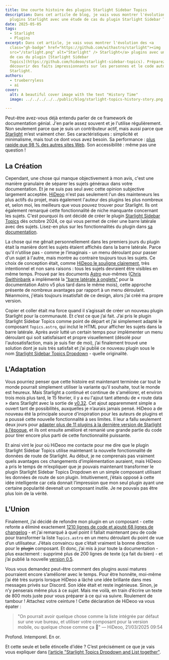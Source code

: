 ```yaml
---
title: Une courte histoire des plugins Starlight Sidebar Topics
description: Dans cet article de blog, je vais vous montrer l'évolution des
  plugins Starlight avec une étude de cas du plugin Starlight Sidebar Topics.
date: 2025-05-05
tags:
  - Starlight
  - Plugins
excerpt: Dans cet article, je vais vous montrer l'évolution des <a
  class="gh-badge" href="https://github.com/withastro/starlight"><img
  src="/starlight.png" alt="Starlight" /> Starlight</a> plugins avec une étude
  de cas du plugin [Starlight Sidebar
  Topics](https://github.com/hideoo/starlight-sidebar-topics). Préparez-vous à
  découvrir des faits impressionnants sur les personnes et le code autour de
  Starlight.
authors:
  - trueberryless
  - ai
cover:
  alt: A beautiful cover image with the text "History Time"
  image: ../../../../../public/blog/starlight-topics-history-story.png

---
```


Peut-être avez-vous déjà entendu parler de ce framework de documentation génial. J'en parle assez souvent et je l'utilise régulièrement. Non seulement parce que je suis un contributeur actif, mais aussi parce que [Starlight](https://starlight.astro.build) m’est vraiment cher. Ses caractéristiques : simplicité et minimalisme, mais tout ce dont vous avez besoin. Sa performance : [plus rapide que 98 % des autres sites Web](https://www.websitecarbon.com/website/starlight-astro-build-getting-started/). Son accessibilité : même pas une question !

## La Création

Cependant, une chose qui manque objectivement à mon avis, c'est une manière granulaire de séparer les sujets généraux dans votre documentation. Et je ne suis pas seul avec cette opinion subjective largement acceptée. [HiDeoo](https://github.com/HiDeoo) n'est pas seulement l'un des mainteneurs les plus actifs du projet, mais également l'auteur des plugins les plus nombreux et, selon moi, les meilleurs que vous pouvez trouver pour Starlight. Ils ont également remarqué cette fonctionnalité de niche manquante concernant les sujets. C'est pourquoi ils ont décidé de créer le plugin [Starlight Sidebar Topics](https://github.com/hideoo/starlight-sidebar-topics) dès octobre 2024, ce qui vous permet de créer une barre latérale avec des sujets. Lisez-en plus sur les fonctionnalités du plugin dans [sa documentation](https://starlight-sidebar-topics.trueberryless.org/).

La chose qui me gênait personnellement dans les premiers jours du plugin était la manière dont les sujets étaient affichés dans la barre latérale. Parce qu'il n’utilise pas - comme je l’imaginais - un menu déroulant pour passer d'un sujet à l'autre, mais montre au contraire toujours tous les sujets. Ce choix de conception était, comme [HiDeoo le souligne clairement](https://github.com/HiDeoo/starlight-sidebar-topics/issues/2#issuecomment-2410196392), très intentionnel et non sans raisons : tous les sujets devraient être visibles en même temps. Prouvé par les documents [Astro](https://github.com/withastro) eux-mêmes ([Chris Swithinbank](https://github.com/delucis) a implémenté la ["barre latérale à onglets"](https://github.com/withastro/docs/pull/9890) pour la documentation Astro v5 plus tard dans le même mois), cette approche présente de nombreux avantages par rapport à un menu déroulant. Néanmoins, j'étais toujours insatisfait de ce design, alors j’ai créé ma propre version.

Copier et coller était ma force quand il s’agissait de créer un nouveau plugin Starlight pour la communauté. Et c’est ce que j’ai fait. J’ai pris le plugin Starlight Sidebar Topics comme point de départ et j’ai simplement adapté le composant `Topics.astro`, qui inclut le HTML pour afficher les sujets dans la barre latérale. Après avoir lutté un certain temps pour implémenter un menu déroulant qui soit satisfaisant et propre visuellement (désolé pour l'autosatisfaction, mais je suis fier de moi), j’ai finalement trouvé une solution dont je suis très satisfait et j’ai publié ce nouveau plugin sous le nom [Starlight Sidebar Topics Dropdown](https://github.com/trueberryless-org/starlight-sidebar-topics-dropdown) - quelle originalité.

## L'Adaptation

Vous pourriez penser que cette histoire est maintenant terminée car tout le monde pourrait simplement utiliser la variante qu’il souhaite, tout le monde est heureux. Mais Starlight a continué et continue de s'améliorer, et environ trois mois plus tard, le 15 février, il y a eu l'ajout tant attendu de « route data » dans Starlight avec la sortie de [v0.32](https://github.com/withastro/starlight/releases/tag/@astrojs/starlight@0.32.0). Cet ajout apparemment simple a ouvert tant de possibilités, auxquelles je n’aurais jamais pensé. HiDeoo a de nouveau été la principale source d'inspiration pour les auteurs de plugins et a poussé cette nouvelle fonctionnalité à ses limites. Il leur a fallu seulement deux jours pour [adapter plus de 11 plugins à la dernière version de Starlight à l’époque](https://bsky.app/profile/hideoo.dev/post/3liffpudc5c2b), et ils ont ensuite amélioré et remanié une grande partie du code pour tirer encore plus parti de cette fonctionnalité puissante.

Et ainsi vint le jour où HiDeoo me contacte pour me dire que le plugin Starlight Sidebar Topics utilise maintenant la nouvelle fonctionnalité de données de route de Starlight. Au début, je ne comprenais pas vraiment quels avantages ces changements d’implémentation auraient, mais HiDeoo a pris le temps de m’expliquer que je pouvais maintenant transformer le plugin Starlight Sidebar Topics Dropdown en un simple composant utilisant les données de route de son plugin. Intuitivement, j’étais opposé à cette idée intelligente car cela donnait l’impression que mon seul plugin ayant une certaine popularité devenait un composant inutile. Je ne pouvais pas être plus loin de la vérité.

## L'Union

Finalement, j’ai décidé de refondre mon plugin en un composant - cette refonte a éliminé exactement [1210 lignes de code et ajouté 68 lignes de changelog](https://github.com/trueberryless-org/starlight-sidebar-topics-dropdown/pull/40) - et j’ai remarqué à quel point il fallait maintenant peu de code pour transformer la liste `Topics.astro` en un menu déroulant du point de vue d’un utilisateur. J’étais convaincu que c’était vraiment la bonne direction pour le ~~plugin~~ composant. Et donc, j’ai mis à jour toute la documentation - plus exactement : supprimé plus de 200 lignes de texte (ça fait du bien) - et j’ai publié la nouvelle [version 0.5](https://github.com/trueberryless-org/starlight-sidebar-topics-dropdown/releases/tag/starlight-sidebar-topics-dropdown%400.5.0).

Vous vous demandez peut-être comment des plugins aussi matures pourraient encore s’améliorer avec le temps. Pour être honnête, moi-même j’ai été très surpris lorsque HiDeoo a lâché une idée brillante dans mes messages privés sur Discord. Son idée était et reste ingénieuse. Sinon, je n’y penserais même plus à ce *sujet*. Mais me voilà, en train d’écrire un texte de 800 mots juste pour vous préparer à ce qui va suivre. Roulement de tambour ! Attachez votre ceinture ! Cette déclaration de HiDeoo va vous épater :

> "On pourrait avoir quelque chose comme la liste intégrée par défaut sur une vue bureau, et utiliser votre composant pour la version mobile, ou quelque chose comme ça 🧠" — HiDeoo, 21/03/2025 09:54

Profond. Intemporel. En or.

Et cette seule et belle étincelle d’idée ? C’est précisément ce que je vais vous expliquer dans [l’article "Starlight Topics Dropdown and List together"](../../blog/starlight-dropdown-and-list-together/).
